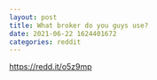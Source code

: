 ```yaml
--- 
layout: post 
title: What broker do you guys use? 
date: 2021-06-22 1624401672 
categories: reddit 
--- 
```

https://redd.it/o5z9mp